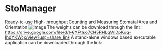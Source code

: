 # StoManager
Ready-to-use High-throughput Counting and Measuring Stomatal Area and Orientation
![image](https://user-images.githubusercontent.com/98176596/216789712-ede4fa8a-d251-4cbc-9338-f4f78f9587d4.png)
The weights can be download through the link: https://drive.google.com/file/d/1-6XFtIso7OH5RHLqWlOpKoq-IhdYKWqx/view?usp=share_link
A stand-alone windows based executable application can be downloaded through the link: 


